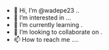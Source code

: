- 👋 Hi, I’m @wadepe23 ..
- 👀 I’m interested in ...
- 🌱 I’m currently learning .
- 💞️ I’m looking to collaborate on .
- 📫 How to reach me ....

<!---
wadepe23/wadepe23 is a ✨ special ✨ repository because its `README.md` (this file) appears on your GitHub profile.
You can click the Preview link to take a look at your changes.
--->
